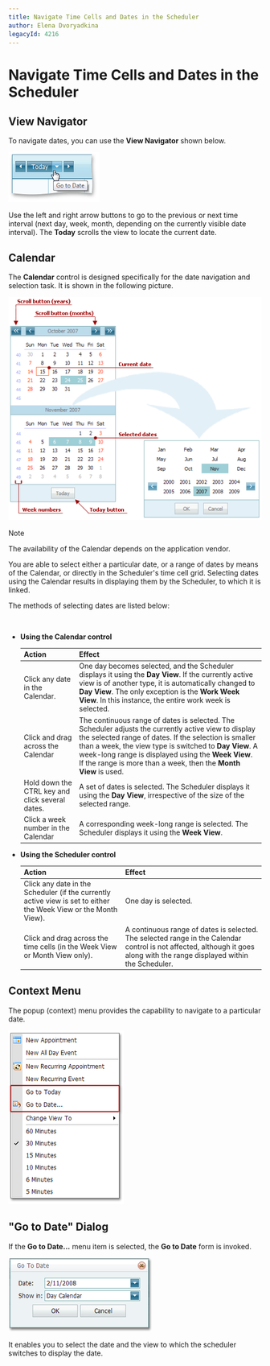 ```yaml
---
title: Navigate Time Cells and Dates in the Scheduler
author: Elena Dvoryadkina
legacyId: 4216
---
```

# Navigate Time Cells and Dates in the Scheduler
## View Navigator
To navigate dates, you can use the **View Navigator** shown below.

![VisualElements_ViewNavigator](../../../images/img6730.png)

Use the left and right arrow buttons to go to the previous or next time interval (next day, week, month, depending on the currently visible date interval). The **Today** scrolls the view to locate the current date.

## Calendar
The **Calendar** control is designed specifically for the date navigation and selection task. It is shown in the following picture.

![VisualElements_DateNavigator](../../../images/img6711.png)

> [!NOTE]
> The availability of the Calendar depends on the application vendor.

You are able to select either a particular date, or a range of dates by means of the Calendar, or directly in the Scheduler's time cell grid.  Selecting dates using the Calendar results in displaying them by the Scheduler, to which it is linked.

The methods of selecting dates are listed below:

&nbsp;
* **Using the Calendar control**
	
	| Action | Effect |
	|---|---|
	| Click any date in the Calendar. | One day becomes selected, and the Scheduler displays it using the **Day View**. If the currently active view is of another type, it is automatically changed to **Day View**. The only exception is the **Work Week View**. In this instance, the entire work week is selected. |
	| Click and drag across the Calendar | The continuous range of dates is selected. The Scheduler adjusts the currently active view to display the selected range of dates. If the selection is smaller than a week, the view type is switched to **Day View**. A week-long range is displayed using the **Week View**. If the range is more than a week, then the **Month View** is used. |
	| Hold down the CTRL key and click several dates. | A set of dates is selected. The Scheduler displays it using the **Day View**, irrespective of the size of the selected range. |
	| Click a week number in the Calendar | A corresponding week-long range is selected. The Scheduler displays it using the **Week View**. |
* **Using the Scheduler control**
	
	| Action | Effect |
	|---|---|
	| Click any date in the Scheduler (if the currently active view is set to either the Week View or the Month View). | One day is selected. |
	| Click and drag across the time cells (in the Week View or Month View only). | A continuous range of dates is selected. The selected range in the Calendar control is not affected, although it goes along with the range displayed within the Scheduler. |

## Context Menu
The popup (context) menu provides the capability to navigate to a particular date.

![GotoDateMenu](../../../images/img8304.png)

## "Go to Date" Dialog
If the **Go to Date...** menu item is selected, the **Go to Date** form is invoked.

![GoToDateDialog](../../../images/img6920.png)

It enables you to select the date and the view to which the scheduler switches to display the date.